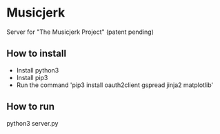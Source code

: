 # Musicjerk

Server for "The Musicjerk Project" (patent pending)

## How to install

* Install python3
* Install pip3
* Run the command 'pip3 install oauth2client gspread jinja2 matplotlib'

## How to run

python3 server.py
